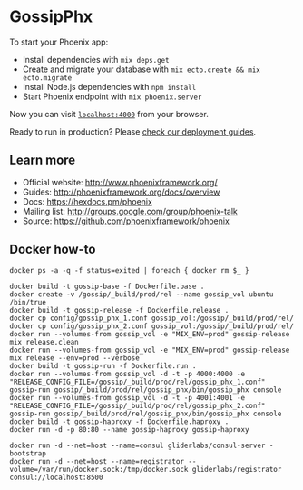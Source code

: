 # GossipPhx

To start your Phoenix app:

  * Install dependencies with `mix deps.get`
  * Create and migrate your database with `mix ecto.create && mix ecto.migrate`
  * Install Node.js dependencies with `npm install`
  * Start Phoenix endpoint with `mix phoenix.server`

Now you can visit [`localhost:4000`](http://localhost:4000) from your browser.

Ready to run in production? Please [check our deployment guides](http://www.phoenixframework.org/docs/deployment).

## Learn more

  * Official website: http://www.phoenixframework.org/
  * Guides: http://phoenixframework.org/docs/overview
  * Docs: https://hexdocs.pm/phoenix
  * Mailing list: http://groups.google.com/group/phoenix-talk
  * Source: https://github.com/phoenixframework/phoenix

## Docker how-to

```
docker ps -a -q -f status=exited | foreach { docker rm $_ }

docker build -t gossip-base -f Dockerfile.base .
docker create -v /gossip/_build/prod/rel --name gossip_vol ubuntu /bin/true
docker build -t gossip-release -f Dockerfile.release . 
docker cp config/gossip_phx_1.conf gossip_vol:/gossip/_build/prod/rel/
docker cp config/gossip_phx_2.conf gossip_vol:/gossip/_build/prod/rel/
docker run --volumes-from gossip_vol -e "MIX_ENV=prod" gossip-release mix release.clean
docker run --volumes-from gossip_vol -e "MIX_ENV=prod" gossip-release mix release --env=prod --verbose
docker build -t gossip-run -f Dockerfile.run .
docker run --volumes-from gossip_vol -d -t -p 4000:4000 -e "RELEASE_CONFIG_FILE=/gossip/_build/prod/rel/gossip_phx_1.conf" gossip-run gossip/_build/prod/rel/gossip_phx/bin/gossip_phx console
docker run --volumes-from gossip_vol -d -t -p 4001:4001 -e "RELEASE_CONFIG_FILE=/gossip/_build/prod/rel/gossip_phx_2.conf" gossip-run gossip/_build/prod/rel/gossip_phx/bin/gossip_phx console
docker build -t gossip-haproxy -f Dockerfile.haproxy .
docker run -d -p 80:80 --name gossip-haproxy gossip-haproxy

docker run -d --net=host --name=consul gliderlabs/consul-server -bootstrap
docker run -d --net=host --name=registrator --volume=/var/run/docker.sock:/tmp/docker.sock gliderlabs/registrator consul://localhost:8500
```
